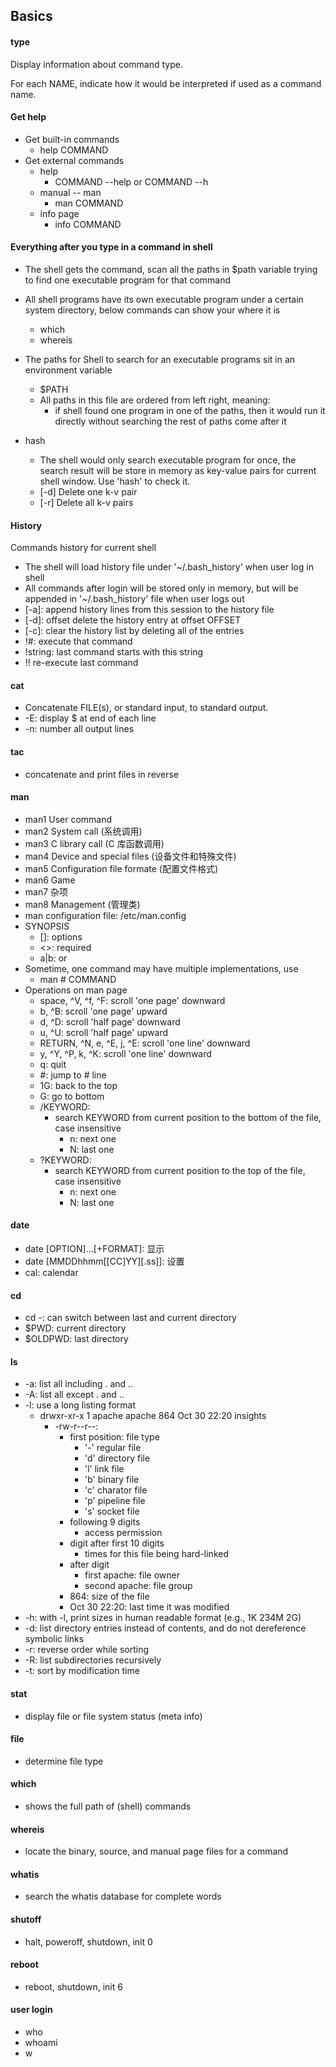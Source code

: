 ## Basics

#### type
Display information about command type.

For each NAME, indicate how it would be interpreted if used as a command name.

#### Get help
- Get built-in commands
	- help COMMAND
- Get external commands
	- help
		- COMMAND --help or COMMAND --h
	- manual -- man
		- man COMMAND
	- info page
		- info COMMAND

#### Everything after you type in a command in shell
- The shell gets the command, scan all the paths in $path variable trying to find one executable program for that command

- All shell programs have its own executable program under a certain system directory, below commands can show your where it is
	- which
	- whereis

- The paths for Shell to search for an executable programs sit in an environment variable  
	- $PATH
	-  All paths in this file are ordered from left right, meaning:
		- if shell found one program in one of the paths, then it would run it directly without searching the rest of paths come after it

- hash
	- The shell would only search executable program for once, the search result will be store in memory as key-value pairs for current shell window. Use 'hash' to check it.
	- [-d] Delete one k-v pair
	- [-r] Delete all k-v pairs

#### History
Commands history for current shell

- The shell will load history file under '~/.bash_history' when user log in shell
- All commands after login will be stored only in memory, but will be appended in '~/.bash_history' file when user logs out
- [-a]: append history lines from this session to the history file
- [-d]: offset delete the history entry at offset OFFSET
- [-c]:	clear the history list by deleting all of the entries
- !#: execute that command
- !string: last command starts with this string
- !! re-execute last command

#### cat
- Concatenate FILE(s), or standard input, to standard output.
- -E: display $ at end of each line
- -n: number all output lines

#### tac
- concatenate and print files in reverse

#### man
- man1 User command
- man2 System call (系统调用)
- man3 C library call (C 库函数调用)
- man4 Device and special files (设备文件和特殊文件)
- man5 Configuration file formate (配置文件格式)
- man6 Game
- man7 杂项
- man8 Management (管理类)
- man configuration file: /etc/man.config
- SYNOPSIS
	- []: options
	- <>: required
	- a|b: or
- Sometime, one command may have multiple implementations, use
	- man # COMMAND
- Operations on man page
	- space, ^V, ^f, ^F: scroll 'one page' downward
	- b, ^B: scroll 'one page' upward
	- d, ^D: scroll 'half page' downward
	- u, ^U: scroll 'half page' upward
	- RETURN, ^N, e, ^E, j, ^E: scroll 'one line' downward
	- y, ^Y, ^P, k, ^K: scroll 'one line' downward
	- q: quit
	- #: jump to # line
	- 1G: back to the top
	- G: go to bottom
	- /KEYWORD:
		- search KEYWORD from current position to the bottom of the file, case insensitive
			- n: next one
			- N: last one
	- ?KEYWORD:
		- search KEYWORD from current position to the top of the file, case insensitive
			- n: next one
			- N: last one
		

#### date
- date [OPTION]...[+FORMAT]: 显示
- date [MMDDhhmm[[CC]YY][.ss]]: 设置
- cal: calendar

#### cd
- cd -: can switch between last and current directory
- $PWD: current directory
- $OLDPWD: last directory

#### ls
- -a: list all including . and ..
- -A: list all except . and ..
- -l: use a long listing format
	- drwxr-xr-x  1 apache apache  864 Oct 30 22:20 insights
		- -rw-r--r--: 
			- first position: file type
				- '-' regular file
				- 'd' directory file
				- 'l' link file
				- 'b' binary file
				- 'c' charator file
				- 'p' pipeline file
				- 's' socket file
			- following 9 digits
				- access permission
			- digit after first 10 digits
				- times for this file being hard-linked
			- after digit
				- first apache: file owner
				- second apache: file group
			- 864: size of the file
			- Oct 30 22:20: last time it was modified
- -h: with -l, print sizes in human readable format (e.g., 1K 234M 2G)
- -d: list directory entries instead of contents, and do not dereference symbolic links
- -r: reverse order while sorting
- -R: list subdirectories recursively
- -t: sort by modification time

#### stat
- display file or file system status (meta info)

#### file
- determine file type

#### which
- shows the full path of (shell) commands

#### whereis
- locate the binary, source, and manual page files for a command

#### whatis
- search the whatis database for complete words

#### shutoff
- halt, poweroff, shutdown, init 0

#### reboot
- reboot, shutdown, init 6

#### user login
- who
- whoami
- w